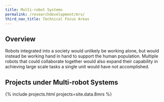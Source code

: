 ```yaml
---
title: Multi-robot Systems
permalink: /researchdevelopment/mrs/
third_nav_title: Technical Focus Areas
---
```

## Overview  
Robots integrated into a society would unlikely be working alone, but would instead be working hand in hand to support the human population. Multiple robots that could collaborate together would also expand their capability in achieving large scale tasks a single unit would have not accomplished.

## Projects under Multi-robot Systems

{% include projects.html projects=site.data.8mrs %}